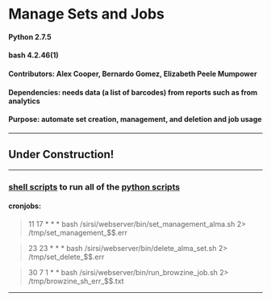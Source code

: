 # Manage Sets and Jobs

#### Python 2.7.5

#### bash 4.2.46(1)

#### Contributors: Alex Cooper, Bernardo Gomez, Elizabeth Peele Mumpower

#### Dependencies: needs data (a list of barcodes) from reports such as from analytics

#### Purpose: automate set creation, management, and deletion and job usage

------------------------------------

## Under Construction!

------------------------------------

### [shell scripts](https://github.com/Emory-LCS/Alma-Public/tree/master/ManageSetsAndJobs/shell) to run all of the [python scripts](https://github.com/Emory-LCS/Alma-Public/tree/master/ManageSetsAndJobs/python)

#### cronjobs:

> 11 17 * * * bash /sirsi/webserver/bin/set_management_alma.sh 2> /tmp/set_management_$$.err

> 23 23 * * * bash /sirsi/webserver/bin/delete_alma_set.sh 2> /tmp/set_delete_$$.err

> 30 7 1 * * bash /sirsi/webserver/bin/run_browzine_job.sh 2> /tmp/browzine_sh_err_$$.txt

-----------
